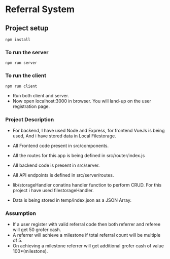 # Referral System

## Project setup
```
npm install
```

### To run the server
```
npm run server 
```

### To run the client
```
npm run client
```
- Run both client and server.
- Now open localhost:3000 in browser. You will land-up on the user registration page.

### Project Description

- For backend, I have used Node and Express, for frontend VueJs is being used,  And i have stored data in Local Filestorage.

- All Frontend code present in src/components.
- All the routes for this app is being defined in src/router/index.js
- All backend code is present in src/server.
- All API endpoints is defined in src/server/routes.
- lib/storageHandler conatins handler function to perform CRUD. For this project i have used filestorageHandler.
- Data is being stored in temp/index.json as a JSON Array.

### Assumption
- If a user register with valid referral code then both referrer and referee will get 50 grofer cash.
- A referrer will achieve a milestone if total referral count will be multiple of 5.
- On achieving a milestone referrer will get additional grofer cash of value 100*(milestone).


